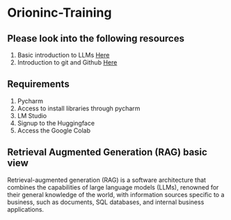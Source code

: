 # Orioninc-Training
## Please look into the following resources
1. Basic introduction to LLMs [Here](https://developers.google.com/machine-learning/resources/intro-llms)
2. Introduction to git and Github [Here](https://docs.github.com/en/get-started/start-your-journey/hello-world)
## Requirements
1. Pycharm
2. Access to install libraries through pycharm
3. LM Studio
4. Signup to the Huggingface
5. Access the Google Colab
## Retrieval Augmented Generation (RAG) basic view
Retrieval-augmented generation (RAG) is a software architecture that combines the capabilities of large language models (LLMs), renowned for their general knowledge of the world, with information sources specific to a business, such as documents, SQL databases, and internal business applications.
